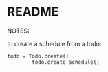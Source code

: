 # README

NOTES:


to create a schedule from a todo:
```
todo = Todo.create()
        todo.create_schedule()
```

        